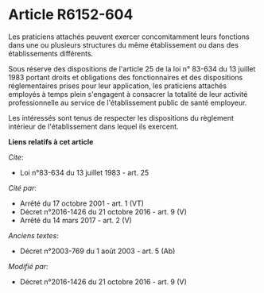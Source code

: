 # Article R6152-604

Les praticiens attachés peuvent exercer concomitamment leurs fonctions dans une ou plusieurs structures du même établissement
ou dans des établissements différents. 

Sous réserve des dispositions de l'article 25 de la loi n° 83-634 du 13 juillet 1983 portant droits et obligations des
fonctionnaires et des dispositions réglementaires prises pour leur application, les praticiens attachés employés à temps
plein s'engagent à consacrer la totalité de leur activité professionnelle au service de l'établissement public de santé
employeur. 

Les intéressés sont tenus de respecter les dispositions du règlement intérieur de l'établissement dans lequel ils exercent.

**Liens relatifs à cet article**

_Cite_:

  - Loi n°83-634 du 13 juillet 1983 - art. 25

_Cité par_:

  - Arrêté du 17 octobre 2001 - art. 1 (VT)
  - Décret n°2016-1426 du 21 octobre 2016 - art. 9 (V)
  - Arrêté du 14 mars 2017 - art. 2 (V)

_Anciens textes_:

  - Décret n°2003-769 du 1 août 2003 - art. 5 (Ab)

_Modifié par_:

  - Décret n°2016-1426 du 21 octobre 2016 - art. 9 (V)
